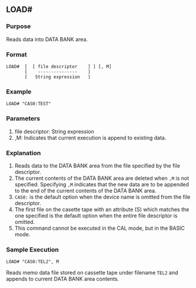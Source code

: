 ## LOAD#

### Purpose
Reads data into DATA BANK area.

### Format
```basic
LOAD#  [  [ file descriptor    ] ] [, M]
       [    ---------------    ]
       [   String expression   ]
```

### Example
```basic
LOAD# "CAS0:TEST"
```

### Parameters
1. file descriptor: String expression
2. ,M: Indicates that current execution is append to existing data.

### Explanation
1. Reads data to the DATA BANK area from the file specified by the file descriptor.
2. The current contents of the DATA BANK area are deleted when `,M` is not specified.
Specifying `,M` indicates that the new data are to be appended to the end of the current contents of the DATA BANK area.
3. `CAS0:` is the default option when the device name is omitted from the file descriptor.
4. The first file on the casette tape with an attribute (S) which matches the
one specified is the default option when the entire file descriptor is omitted.
5. This command cannot be executed in the CAL mode, but in the BASIC mode.

### Sample Execution
```basic
LOAD# "CAS0:TEL2", M
```
Reads memo data file stored on cassette tape under filename `TEL2` and appends to 
current DATA BANK area contents.

